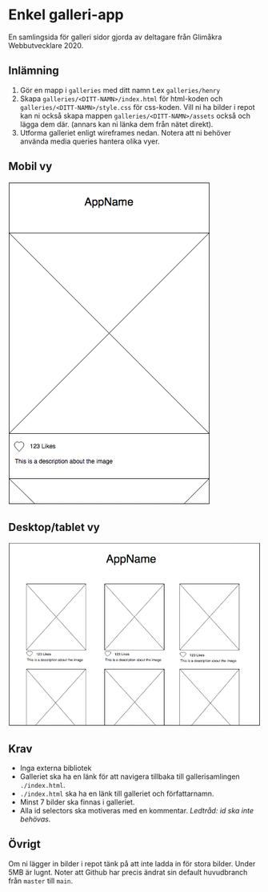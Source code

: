 # Enkel galleri-app

En samlingsida för galleri sidor gjorda av deltagare från Glimåkra Webbutvecklare 2020.

## Inlämning

1. Gör en mapp i `galleries` med ditt namn t.ex `galleries/henry`
2. Skapa  `galleries/<DITT-NAMN>/index.html` för html-koden och `galleries/<DITT-NAMN>/style.css` för css-koden. Vill ni ha bilder i repot kan ni också skapa mappen `galleries/<DITT-NAMN>/assets` också och lägga dem där. (annars kan ni länka dem från nätet direkt).
3. Utforma galleriet enligt wireframes nedan. Notera att ni behöver använda media queries hantera olika vyer.

## Mobil vy

![](./assets/mobile-view.png)

## Desktop/tablet vy

![](./assets/desktop-tablet-view.png)

## Krav

-   Inga externa bibliotek
-   Galleriet ska ha en länk för att navigera tillbaka till gallerisamlingen `./index.html`.
-   `./index.html` ska ha en länk till galleriet och författarnamn.
-   Minst 7 bilder ska finnas i galleriet.
-   Alla id selectors ska motiveras med en kommentar. _Ledtråd: id ska inte behövas._

## Övrigt
Om ni lägger in bilder i repot tänk på att inte ladda in för stora bilder. Under 5MB är lugnt. 
Noter att Github har precis ändrat sin default huvudbranch från `master` till `main`.

